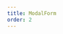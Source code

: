 ```yaml
---
title: ModalForm
order: 2
---
```


<code src="../modalform/basic.jsx" />

<code src="../modalform/plugin.jsx" />
